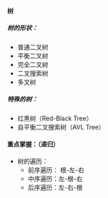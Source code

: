 #### 树

##### 树的形状：

- 普通二叉树
- 平衡二叉树
- 完全二叉树
- 二叉搜索树
- 多叉树

##### 特殊的树：

- 红黑树（Red-Black Tree）
- 自平衡二叉搜索树（AVL Tree）

#### 重点掌握：（递归）

- 树的遍历： 
  - 前序遍历： 根-左-右
  - 中序遍历：左-根-右
  - 后序遍历：左-右-根
